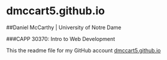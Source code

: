 dmccart5.github.io
==================

##Daniel McCarthy | University of Notre Dame

###CAPP 30370: Intro to Web Development

This the readme file for my GitHub account [dmccart5.github.io](http://dmccart5.github.io)


